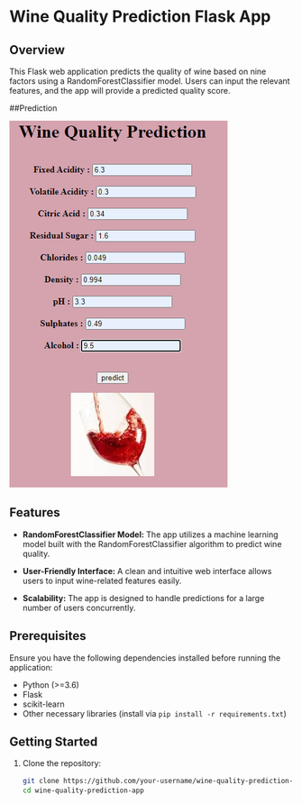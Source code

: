# Wine Quality Prediction Flask App

## Overview

This Flask web application predicts the quality of wine based on nine factors using a RandomForestClassifier model. Users can input the relevant features, and the app will provide a predicted quality score.

##Prediction

![Demo](./demo.png)


## Features

- **RandomForestClassifier Model:** The app utilizes a machine learning model built with the RandomForestClassifier algorithm to predict wine quality.

- **User-Friendly Interface:** A clean and intuitive web interface allows users to input wine-related features easily.

- **Scalability:** The app is designed to handle predictions for a large number of users concurrently.

## Prerequisites

Ensure you have the following dependencies installed before running the application:

- Python (>=3.6)
- Flask
- scikit-learn
- Other necessary libraries (install via `pip install -r requirements.txt`)

## Getting Started

1. Clone the repository:

   ```bash
   git clone https://github.com/your-username/wine-quality-prediction-app.git
   cd wine-quality-prediction-app
